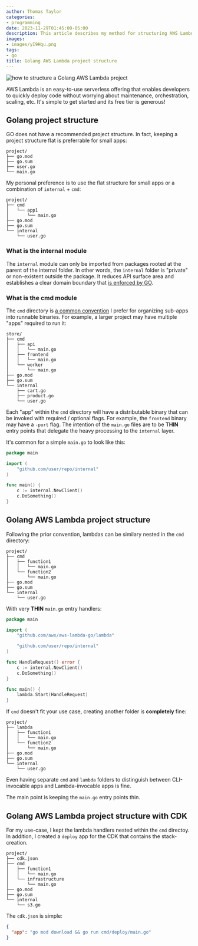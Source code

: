 ```yaml
---
author: Thomas Taylor
categories:
- programming
date: 2023-11-29T01:45:00-05:00
description: This article describes my method for structuring AWS Lambda projects with GO
images:
- images/yI9Hqu.png
tags:
- go
title: Golang AWS Lambda project structure
---
```


![how to structure a Golang AWS Lambda project](images/yI9Hqu.png)

AWS Lambda is an easy-to-use serverless offering that enables developers to quickly deploy code without worrying about maintenance, orchestration, scaling, etc. It's simple to get started and its free tier is generous!

## Golang project structure

GO does not have a recommended project structure. In fact, keeping a project structure flat is preferrable for small apps:

```text
project/
├── go.mod
├── go.sum
├── user.go
└── main.go
```

My personal preference is to use the flat structure for small apps or a combination of `internal` + `cmd`:

```text
project/
├── cmd
│   └── app1
│       └── main.go
├── go.mod
├── go.sum
└── internal
    └── user.go
```

### What is the internal module

The `internal` module can only be imported from packages rooted at the parent of the internal folder. In other words, the `internal` folder is "private" or non-existent outside the package. It reduces API surface area and establishes a clear domain boundary that [is enforced by GO][1].

### What is the cmd module

The `cmd` directory is [a common convention][2] I prefer for organizing sub-apps into runnable binaries. For example, a larger project may have multiple "apps" required to run it:

```text
store/
├── cmd
│   ├── api
│   │   └── main.go
│   ├── frontend
│   │   └── main.go
│   └── worker
│       └── main.go
├── go.mod
├── go.sum
└── internal
    ├── cart.go
    ├── product.go
    └── user.go
```

Each "app" within the `cmd` directory will have a distributable binary that can be invoked with required / optional flags. For example, the `frontend` binary may have a `-port` flag. The intention of the `main.go` files are to be **THIN** entry points that delegate the heavy processing to the `internal` layer.

It's common for a simple `main.go` to look like this:

```go
package main

import (
    "github.com/user/repo/internal"
)

func main() {
    c := internal.NewClient()
    c.DoSomething()
}
```


## Golang AWS Lambda project structure

Following the prior convention, lambdas can be similary nested in the `cmd` directory:

```text
project/
├── cmd
│   ├── function1
│   │   └── main.go
│   └── function2
│       └── main.go
├── go.mod
├── go.sum
└── internal
    └── user.go
```

With very **THIN** `main.go` entry handlers:

```go
package main

import (
    "github.com/aws/aws-lambda-go/lambda"

    "github.com/user/repo/internal"
)

func HandleRequest() error {
    c := internal.NewClient()
    c.DoSomething()
}

func main() {
    lambda.Start(HandleRequest)
}
```

If `cmd` doesn't fit your use case, creating another folder is __completely__ fine:

```text
project/
├── lambda 
│   ├── function1
│   │   └── main.go
│   └── function2
│       └── main.go
├── go.mod
├── go.sum
└── internal
    └── user.go
```

Even having separate `cmd` and `lambda` folders to distinguish between CLI-invocable apps and Lambda-invocable apps is fine.

The main point is keeping the `main.go` entry points thin.

## Golang AWS Lambda project structure with CDK

For my use-case, I kept the lambda handlers nested within the `cmd` directoy. In addition, I created a `deploy` app for the CDK that contains the stack-creation.

```text
project/
├── cdk.json
├── cmd
│   ├── function1
│   │   └── main.go
│   └── infrastructure
│       └── main.go
├── go.mod
├── go.sum
└── internal
    └── s3.go
```

The `cdk.json` is simple:

```json
{
  "app": "go mod download && go run cmd/deploy/main.go"
}
```

[1]: https://go.dev/doc/go1.4#internalpackages
[2]: https://github.com/golang-standards/project-layout#cmd
